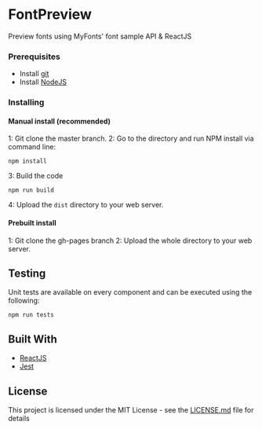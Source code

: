 # FontPreview

Preview fonts using MyFonts' font sample API & ReactJS

### Prerequisites

* Install [git](https://git-scm.com/downloads)
* Install [NodeJS](https://nodejs.org/en/)

### Installing

#### Manual install (recommended)

1: Git clone the master branch.
2: Go to the directory and run NPM install via command line:
```
npm install
```
3: Build the code
```
npm run build
```
4: Upload the `dist` directory to your web server.

#### Prebuilt install

1: Git clone the gh-pages branch
2: Upload the whole directory to your web server.

## Testing

Unit tests are available on every component and can be executed using the following:
```
npm run tests
```

## Built With

* [ReactJS](https://reactjs.org)
* [Jest](http://jestjs.io/)

## License

This project is licensed under the MIT License - see the [LICENSE.md](LICENSE.md) file for details
